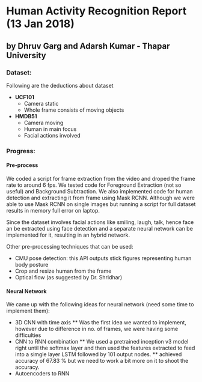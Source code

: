 # Human Activity Recognition Report (13 Jan 2018)

## by Dhruv Garg and Adarsh Kumar - Thapar University

### Dataset:
Following are the deductions about dataset
* **UCF101**
	* Camera static
	* Whole frame consists of moving objects
* **HMDB51**
	* Camera moving
	* Human in main focus
	* Facial actions involved

### Progress:

#### Pre-process
We coded a script for frame extraction from the video and droped the frame rate to around 6 fps. We tested code for Foreground Extraction (not so useful) and Background Subtraction. We also implemented code for human detection and extracting it from frame using Mask RCNN. Although we were able to use Mask RCNN on single images but running a script for full dataset results in memory full error on laptop.

Since the dataset involves facial actions like smiling, laugh, talk, hence face an be extracted using face detection and a separate neural network can be implemented for it, resulting in an hybrid network.

Other pre-processing techniques that can be used:
* CMU pose detection: this API outputs stick figures representing human body posture
* Crop and resize human from the frame
* Optical flow (as suggested by Dr. Shridhar)

#### Neural Network
We came up with the following ideas for neural network (need some time to implement them):
* 3D CNN with time axis
** Was the first idea we wanted to implement, however due to difference in no. of frames, we were having some difficulties
* CNN to RNN combination
** We used a pretrained inception v3 model right until the softmax layer and then used the features extracted to feed into a simgle layer LSTM followed by 101 output nodes.
** achieved accuracy of 67.83 % but we need to work a bit more on it to shoot the accuracy.
* Autoencoders to RNN
